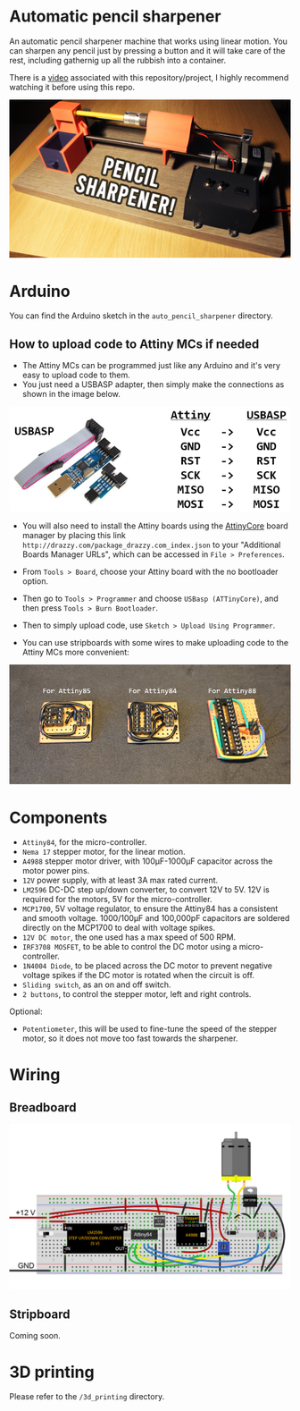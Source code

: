 # Automatic pencil sharpener

An automatic pencil sharpener machine that works using linear motion. You can sharpen any pencil just by pressing a button and it will take care of the rest, including gathernig up all the rubbish into a container.

There is a [video](https://youtu.be/7P9160cqDPM) associated with this repository/project, I highly recommend watching it before using this repo.

[![Video](readme_imgs/thumbnail.jpg)](https://youtu.be/7P9160cqDPM "Automatic Pencil Sharpener")



# Arduino

You can find the Arduino sketch in the `auto_pencil_sharpener` directory.


## How to upload code to Attiny MCs if needed

- The Attiny MCs can be programmed just like any Arduino and it's very easy to upload code to them.
- You just need a USBASP adapter, then simply make the connections as shown in the image below.

<img src="readme_imgs/usbasp.PNG">


- You will also need to install the Attiny boards using the [AttinyCore](https://github.com/SpenceKonde/ATTinyCore) board manager by placing this link `http://drazzy.com/package_drazzy.com_index.json` to your "Additional Boards Manager URLs", which can be accessed in `File > Preferences`.

- From `Tools > Board`, choose your Attiny board with the no bootloader option.
- Then go to `Tools > Programmer` and choose `USBasp (ATTinyCore)`, and then press `Tools > Burn Bootloader`.
- Then to simply upload code, use `Sketch > Upload Using Programmer`.

- You can use stripboards with some wires to make uploading code to the Attiny MCs more convenient:

<img src="readme_imgs/attiny_stripboards.PNG">



# Components

- `Attiny84`, for the micro-controller.
- `Nema 17` stepper motor, for the linear motion.
- `A4988` stepper motor driver, with 100µF-1000µF capacitor across the motor power pins.
- `12V` power supply, with at least 3A max rated current.
- `LM2596` DC-DC step up/down converter, to convert 12V to 5V. 12V is required for the motors, 5V for the micro-controller.
- `MCP1700`, 5V voltage regulator, to ensure the Attiny84 has a consistent and smooth voltage. 1000/100µF and 100,000pF capacitors are soldered directly on the MCP1700 to deal with voltage spikes.
- `12V DC motor`, the one used has a max speed of 500 RPM.
- `IRF3708 MOSFET`, to be able to control the DC motor using a micro-controller.
- `1N4004 Diode`, to be placed across the DC motor to prevent negative voltage spikes if the DC motor is rotated when the circuit is off.
- `Sliding switch`, as an on and off switch.
- `2 buttons`, to control the stepper motor, left and right controls.

Optional:
- `Potentiometer`, this will be used to fine-tune the speed of the stepper motor, so it does not move too fast towards the sharpener.



# Wiring

## Breadboard

<img src="readme_imgs/breadboard.PNG">

## Stripboard

Coming soon.


# 3D printing

Please refer to the `/3d_printing` directory.
